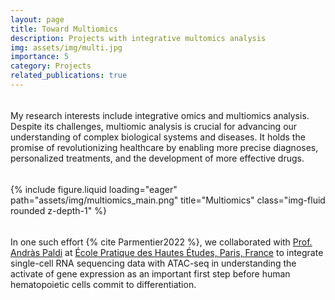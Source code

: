 ```yaml
---
layout: page
title: Toward Multiomics
description: Projects with integrative multomics analysis
img: assets/img/multi.jpg
importance: 5
category: Projects
related_publications: true
---
```


<hr style="height:5px; visibility:hidden;" />

My research interests include integrative omics and multiomics analysis. Despite its challenges, multiomic analysis is crucial for advancing our understanding of complex biological systems and diseases. It holds the promise of revolutionizing healthcare by enabling more precise diagnoses, personalized treatments, and the development of more effective drugs.
<hr style="height:5px; visibility:hidden;" />

<div class="row justify-content-sm-center">
    <div class="col-sm-8 mt-3 mt-md-0">
        {% include figure.liquid loading="eager" path="assets/img/multiomics_main.png" title="Multiomics" class="img-fluid rounded z-depth-1" %}
    </div>
</div>
<hr style="height:5px; visibility:hidden;" />

In one such effort {% cite Parmentier2022 %}, we collaborated with [Prof. Andràs Paldi](https://www.ephe.psl.eu/andras-paldi) at [École Pratique des Hautes Études, Paris, France](https://www.ephe.psl.eu/) to integrate single-cell RNA sequencing data with ATAC-seq in understanding the activate of gene expression as an important first step before human hematopoietic cells commit to differentiation. 